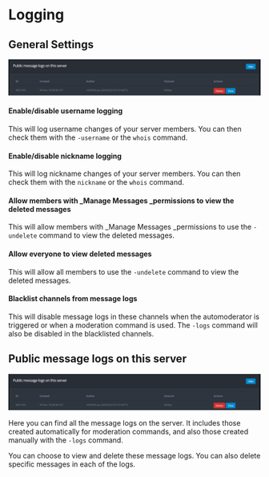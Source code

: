 # Logging

## General Settings

![](<../.gitbook/assets/Capture (7).PNG>)

#### Enable/disable username logging

This will log username changes of your server members. You can then check them with the `-username` or the `whois` command.

#### Enable/disable nickname logging

This will log nickname changes of your server members. You can then check them with the `nickname` or the `whois` command.

#### Allow members with _Manage Messages _permissions to view the deleted messages

This will allow members with _Manage Messages _permissions to use the `-undelete` command to view the deleted messages.

#### Allow everyone to view deleted messages

This will allow all members to use the `-undelete` command to view the deleted messages.

#### Blacklist channels from message logs

This will disable message logs in these channels when the automoderator is triggered or when a moderation command is used. The `-logs` command will also be disabled in the blacklisted channels.

## Public message logs on this server

![](<../.gitbook/assets/Capture (8).PNG>)

Here you can find all the message logs on the server. It includes those created automatically for moderation commands, and also those created manually with the `-logs` command.

You can choose to view and delete these message logs. You can also delete specific messages in each of the logs.

